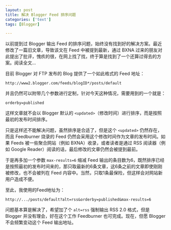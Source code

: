 ```yaml
---
layout: post
title: 解决 Blogger Feed 排序问题
categories: ['text']
tags: [Blogger]

---
```


以前提到过 Blogger 输出 Feed 的排序问题，始终没有找到好的解决方案。最近修改了一篇旧文章，导致该文在 Feed 中被提到最新，通过 BXNA 过来的朋友对此提出了批评，愧疚的很，在网上找了找，终于算是找到了一个还算过得去的方案。阅读全文...

目前 Blogger 对 FTP 发布的 Blog 提供了一个如此格式的 Feed 地址：

	http://www2.blogger.com/feeds/blogID*/posts/default

并且仍然可以附带几个参数进行定制，针对今天这种情况，需要用到的一个就是：

	orderby=published

这样文章就不会以 Blogger 默认的 `<updated>`（修改时间）进行排序，而是按照最初的发布时间排序。

只是这样还不能解决问题，虽然排序是合适了，但是这个 `<updated>` 仍然存在，而且 Feedburner 烧录的 Feed 仍然会采用这个修改时间作为文章的发布时间。如果 Feeds 被一些聚合网站（例如 BXNA）收录，或者读者是通过 RSS 阅读器（例如 Google Reader）阅读的话，最后修改的文章仍然会被提到最前。

于是再多加一个参数 `max-results=6` 缩减 Feed 输出的条目数为6，既然排序已经是按照最初的发布时间来的，那只取最新的6条文章，这6条之前的文章即使刚刚被修改，也不会被列在 Feed 内容中。当然，只取1条最保险，但这样会对网站新用户造成不便。

至此，我使用的Feed地址为：

	http://.../posts/default?alt=rss&orderby=published&max-results=6

问题基本算是解决了，希望加了个 `alt=rss` 强制输出 RSS 2.0 格式，但是 Blogger 并没有理会，好在这个工作 Feedburner 也可完成。现在，但愿 Blogger 不会频繁变动这个 Feed 输出地址。